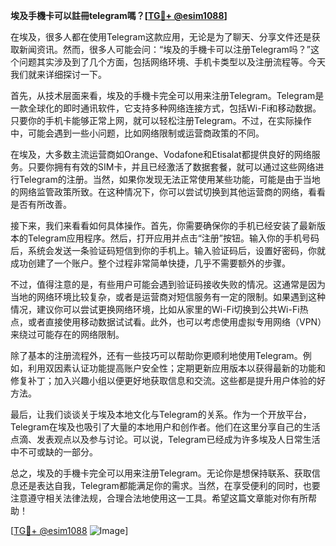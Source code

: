 **埃及手機卡可以註冊telegram嗎？[[TG💪+ @esim1088](https://t.me/s/esim1088)]**

在埃及，很多人都在使用Telegram这款应用，无论是为了聊天、分享文件还是获取新闻资讯。然而，很多人可能会问：“埃及的手機卡可以注册Telegram吗？”这个问题其实涉及到了几个方面，包括网络环境、手机卡类型以及注册流程等。今天我们就来详细探讨一下。

首先，从技术层面来看，埃及的手機卡完全可以用来注册Telegram。Telegram是一款全球化的即时通讯软件，它支持多种网络连接方式，包括Wi-Fi和移动数据。只要你的手机卡能够正常上网，就可以轻松注册Telegram。不过，在实际操作中，可能会遇到一些小问题，比如网络限制或运营商政策的不同。

在埃及，大多数主流运营商如Orange、Vodafone和Etisalat都提供良好的网络服务。只要你拥有有效的SIM卡，并且已经激活了数据套餐，就可以通过这些网络进行Telegram的注册。当然，如果你发现无法正常使用某些功能，可能是由于当地的网络监管政策所致。在这种情况下，你可以尝试切换到其他运营商的网络，看看是否有所改善。

接下来，我们来看看如何具体操作。首先，你需要确保你的手机已经安装了最新版本的Telegram应用程序。然后，打开应用并点击“注册”按钮。输入你的手机号码后，系统会发送一条验证码短信到你的手机上。输入验证码后，设置好密码，你就成功创建了一个账户。整个过程非常简单快捷，几乎不需要额外的步骤。

不过，值得注意的是，有些用户可能会遇到验证码接收失败的情况。这通常是因为当地的网络环境比较复杂，或者是运营商对短信服务有一定的限制。如果遇到这种情况，建议你可以尝试更换网络环境，比如从家里的Wi-Fi切换到公共Wi-Fi热点，或者直接使用移动数据试试看。此外，也可以考虑使用虚拟专用网络（VPN）来绕过可能存在的网络限制。

除了基本的注册流程外，还有一些技巧可以帮助你更顺利地使用Telegram。例如，利用双因素认证功能提高账户安全性；定期更新应用版本以获得最新的功能和修复补丁；加入兴趣小组以便更好地获取信息和交流。这些都是提升用户体验的好方法。

最后，让我们谈谈关于埃及本地文化与Telegram的关系。作为一个开放平台，Telegram在埃及也吸引了大量的本地用户和创作者。他们在这里分享自己的生活点滴、发表观点以及参与讨论。可以说，Telegram已经成为许多埃及人日常生活中不可或缺的一部分。

总之，埃及的手機卡完全可以用来注册Telegram。无论你是想保持联系、获取信息还是表达自我，Telegram都能满足你的需求。当然，在享受便利的同时，也要注意遵守相关法律法规，合理合法地使用这一工具。希望这篇文章能对你有所帮助！

[[TG💪+ @esim1088](https://t.me/s/esim1088) ![Image](https://i.postimg.cc/4NQfJmqS/Snipaste-2025-05-13-00-14-12.png)]